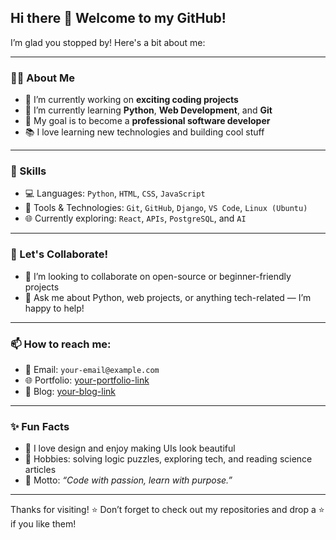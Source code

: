 ## Hi there 👋 Welcome to my GitHub!

I’m glad you stopped by! Here's a bit about me:

---

### 👨‍💻 About Me
- 🔭 I’m currently working on **exciting coding projects**
- 🌱 I’m currently learning **Python**, **Web Development**, and **Git**
- 🎯 My goal is to become a **professional software developer**
- 📚 I love learning new technologies and building cool stuff

---

### 🚀 Skills
- 💻 Languages: `Python`, `HTML`, `CSS`, `JavaScript`
- 🔧 Tools & Technologies: `Git`, `GitHub`, `Django`, `VS Code`, `Linux (Ubuntu)`
- 🌐 Currently exploring: `React`, `APIs`, `PostgreSQL`, and `AI`

---

### 🤝 Let's Collaborate!
- 👯 I’m looking to collaborate on open-source or beginner-friendly projects
- 💬 Ask me about Python, web projects, or anything tech-related — I’m happy to help!

---

### 📫 How to reach me:
- 📧 Email: `your-email@example.com`
- 🌐 Portfolio: [your-portfolio-link](https://yourwebsite.com)
- 📝 Blog: [your-blog-link](https://yourblog.com)

---

### ✨ Fun Facts
- 🎨 I love design and enjoy making UIs look beautiful
- 🧩 Hobbies: solving logic puzzles, exploring tech, and reading science articles
- 🌟 Motto: *“Code with passion, learn with purpose.”*

---

Thanks for visiting! ⭐️ Don’t forget to check out my repositories and drop a ⭐️ if you like them!
